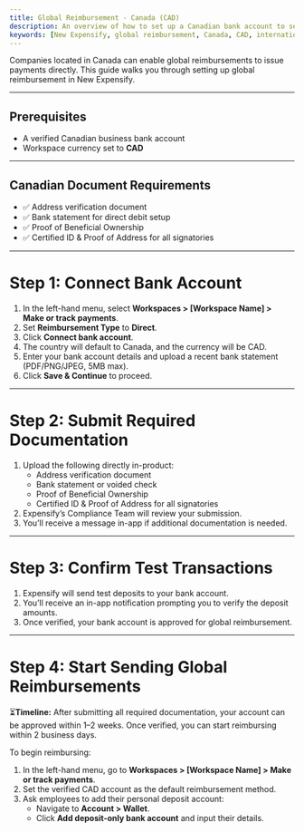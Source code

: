 ```yaml
---
title: Global Reimbursement - Canada (CAD)
description: An overview of how to set up a Canadian bank account to send global reimbursements. 
keywords: [New Expensify, global reimbursement, Canada, CAD, international payments]
---
```


<div id="new-expensify" markdown="1">

Companies located in Canada can enable global reimbursements to issue payments directly. This guide walks you through setting up global reimbursement in New Expensify.

---

## Prerequisites

* A verified Canadian business bank account
* Workspace currency set to **CAD**

---

## Canadian Document Requirements
* ✅ Address verification document
* ✅ Bank statement for direct debit setup
* ✅ Proof of Beneficial Ownership
* ✅ Certified ID & Proof of Address for all signatories

---

# Step 1: Connect Bank Account
1. In the left-hand menu, select **Workspaces > [Workspace Name] > Make or track payments**.
2. Set **Reimbursement Type** to **Direct**.
3. Click **Connect bank account**.
4. The country will default to Canada, and the currency will be CAD.
5. Enter your bank account details and upload a recent bank statement (PDF/PNG/JPEG, 5MB max).
6. Click **Save & Continue** to proceed.

---

# Step 2: Submit Required Documentation
1. Upload the following directly in-product:
   * Address verification document
   * Bank statement or voided check
   * Proof of Beneficial Ownership
   * Certified ID & Proof of Address for all signatories
2. Expensify’s Compliance Team will review your submission.
3. You’ll receive a message in-app if additional documentation is needed.

---

# Step 3: Confirm Test Transactions
1. Expensify will send test deposits to your bank account.
2. You’ll receive an in-app notification prompting you to verify the deposit amounts.
3. Once verified, your bank account is approved for global reimbursement.

---

# Step 4: Start Sending Global Reimbursements

⏳**Timeline:** After submitting all required documentation, your account can be approved within 1–2 weeks. Once verified, you can start reimbursing within 2 business days.

To begin reimbursing:

1. In the left-hand menu, go to **Workspaces > [Workspace Name] > Make or track payments**.
2. Set the verified CAD account as the default reimbursement method.
3. Ask employees to add their personal deposit account:
   * Navigate to **Account > Wallet**.
   * Click **Add deposit-only bank account** and input their details.

</div>
